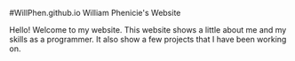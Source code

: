 #WillPhen.github.io
William Phenicie's Website

Hello! Welcome to my website. This website shows a little about me and my skills as a programmer. It also show a few projects that I have been working on.
